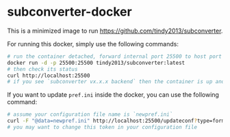 # subconverter-docker

This is a minimized image to run https://github.com/tindy2013/subconverter.

For running this docker, simply use the following commands:
```bash
# run the container detached, forward internal port 25500 to host port 25500
docker run -d -p 25500:25500 tindy2013/subconverter:latest
# then check its status
curl http://localhost:25500
# if you see `subconverter vx.x.x backend` then the container is up and running
```

If you want to update `pref.ini` inside the docker, you can use the following command:
```bash
# assume your configuration file name is `newpref.ini`
curl -F "@data=newpref.ini" http://localhost:25500/updateconf?type=form&token=password
# you may want to change this token in your configuration file
```
